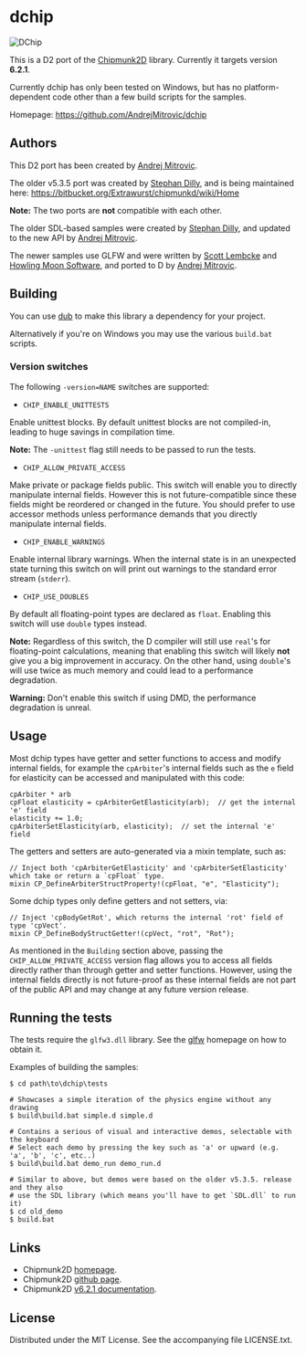 # dchip

![DChip](https://raw.github.com/AndrejMitrovic/dchip/master/screenshots/dchip.png)

This is a D2 port of the [Chipmunk2D](http://chipmunk2d.net/) library.
Currently it targets version **6.2.1**.

Currently dchip has only been tested on Windows,
but has no platform-dependent code other than a
few build scripts for the samples.

Homepage: https://github.com/AndrejMitrovic/dchip

## Authors

This D2 port has been created by [Andrej Mitrovic].

The older v5.3.5 port was created by [Stephan Dilly],
and is being maintained here: https://bitbucket.org/Extrawurst/chipmunkd/wiki/Home

**Note:** The two ports are **not** compatible with each other.

The older SDL-based samples were created by [Stephan Dilly], and updated to the new API by [Andrej Mitrovic].

The newer samples use GLFW and were written by [Scott Lembcke] and [Howling Moon Software],
and ported to D by [Andrej Mitrovic].

[Scott Lembcke]: http://slembcke.net
[Howling Moon Software]: http://howlingmoonsoftware.com
[Stephan Dilly]: http://www.extrawurst.org
[Andrej Mitrovic]: https://github.com/AndrejMitrovic

## Building

You can use [dub] to make this library a dependency for your project.

Alternatively if you're on Windows you may use the various `build.bat` scripts.

[dub]: http://code.dlang.org/about

### Version switches

The following `-version=NAME` switches are supported:

- `CHIP_ENABLE_UNITTESTS`

Enable unittest blocks.
By default unittest blocks are not compiled-in, leading to huge savings in compilation time.

**Note:** The `-unittest` flag still needs to be passed to run the tests.

- `CHIP_ALLOW_PRIVATE_ACCESS`

Make private or package fields public. This switch will enable you to directly
manipulate internal fields. However this is not future-compatible since these fields might
be reordered or changed in the future. You should prefer to use accessor methods unless
performance demands that you directly manipulate internal fields.

- `CHIP_ENABLE_WARNINGS`

Enable internal library warnings. When the internal state is in an unexpected state
turning this switch on will print out warnings to the standard error stream (`stderr`).

- `CHIP_USE_DOUBLES`

By default all floating-point types are declared as `float`. Enabling this switch will use
`double` types instead.

**Note:** Regardless of this switch, the D compiler will still use `real`'s for floating-point calculations,
meaning that enabling this switch will likely **not** give you a big improvement in accuracy. On the
other hand, using `double`'s will use twice as much memory and could lead to a performance
degradation.

**Warning:** Don't enable this switch if using DMD, the performance degradation is unreal.

## Usage

Most dchip types have getter and setter functions to access and modify internal fields,
for example the `cpArbiter`'s internal fields such as the `e` field for elasticity
can be accessed and manipulated with this code:

```
cpArbiter * arb
cpFloat elasticity = cpArbiterGetElasticity(arb);  // get the internal 'e' field
elasticity += 1.0;
cpArbiterSetElasticity(arb, elasticity);  // set the internal 'e' field
```

The getters and setters are auto-generated via a mixin template, such as:

```
// Inject both 'cpArbiterGetElasticity' and 'cpArbiterSetElasticity' which take or return a `cpFloat` type.
mixin CP_DefineArbiterStructProperty!(cpFloat, "e", "Elasticity");
```

Some dchip types only define getters and not setters, via:

```
// Inject 'cpBodyGetRot', which returns the internal 'rot' field of type 'cpVect'.
mixin CP_DefineBodyStructGetter!(cpVect, "rot", "Rot");
```

As mentioned in the `Building` section above, passing the `CHIP_ALLOW_PRIVATE_ACCESS` version flag
allows you to access all fields directly rather than through getter and setter functions. However,
using the internal fields directly is not future-proof as these internal fields are not part of the
public API and may change at any future version release.

## Running the tests

The tests require the `glfw3.dll` library. See the [glfw] homepage on how to obtain it.

Examples of building the samples:

```
$ cd path\to\dchip\tests

# Showcases a simple iteration of the physics engine without any drawing
$ build\build.bat simple.d simple.d

# Contains a serious of visual and interactive demos, selectable with the keyboard
# Select each demo by pressing the key such as 'a' or upward (e.g. 'a', 'b', 'c', etc..)
$ build\build.bat demo_run demo_run.d

# Similar to above, but demos were based on the older v5.3.5. release and they also
# use the SDL library (which means you'll have to get `SDL.dll` to run it)
$ cd old_demo
$ build.bat
```

[glfw]: http://www.glfw.org/

## Links

- Chipmunk2D [homepage](http://chipmunk2d.net/).
- Chipmunk2D [github page](https://github.com/slembcke/Chipmunk2D).
- Chipmunk2D [v6.2.1 documentation](http://chipmunk-physics.net/release/Chipmunk-6.x/Chipmunk-6.2.1-Docs/).

## License

Distributed under the MIT License. See the accompanying file LICENSE.txt.
